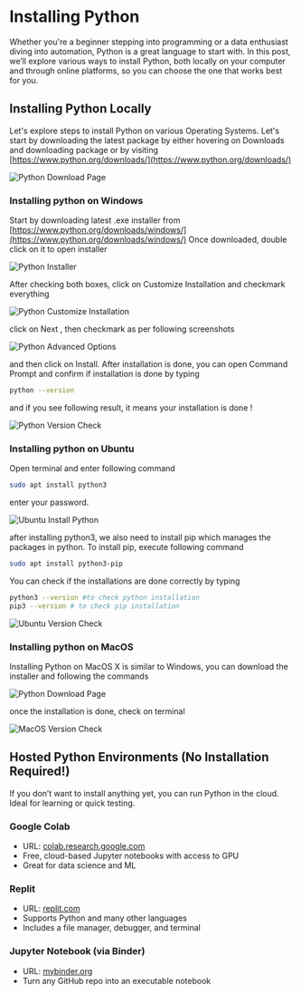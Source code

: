 # Installing Python

Whether you're a beginner stepping into programming or a data enthusiast diving into automation, Python is a great language to start with. In this post, we’ll explore various ways to install Python, both locally on your computer and through online platforms, so you can choose the one that works best for you. 

## Installing Python Locally

Let's explore steps to install Python on various Operating Systems. Let's start by downloading the latest package by either hovering on Downloads and downloading package or by visiting [https://www.python.org/downloads/](https://www.python.org/downloads/)

![Python Download Page](/assets/images/1.png)

### Installing python on Windows 
Start by downloading latest .exe installer from [https://www.python.org/downloads/windows/](https://www.python.org/downloads/windows/)
Once downloaded, double click on it to open installer 

![Python Installer](/assets/images/2.png)

After checking both boxes, click on Customize Installation and checkmark everything

![Python Customize Installation](/assets/images/3.png)

click on Next , then checkmark as per following screenshots

![Python Advanced Options](/assets/images/4.png)

and then click on Install. After installation is done, you can open Command Prompt and confirm if installation is done by typing

```bash
python --version
```

and if you see following result, it means your installation is done ! 

![Python Version Check](/assets/images/5.png)

### Installing python on Ubuntu 

Open terminal and enter following command

```bash
sudo apt install python3
```

enter your password.

![Ubuntu Install Python](/assets/images/6.png)

after installing python3, we also need to install pip which manages the packages in python. To install pip, execute following command

```bash
sudo apt install python3-pip
```

You can check if the installations are done correctly by typing 

```bash
python3 --version #to check python installation
pip3 --version # to check pip installation
```
![Ubuntu Version Check](/assets/images/7.png)

### Installing python on MacOS

Installing Python on MacOS X is similar to Windows, you can download the installer and following the commands 

![Python Download Page](/assets/images/8.png)

once the installation is done, check on terminal

![MacOS Version Check](/assets/images/9.png)

## Hosted Python Environments (No Installation Required!)

If you don’t want to install anything yet, you can run Python in the cloud. Ideal for learning or quick testing.

### Google Colab

- URL: [colab.research.google.com](colab.research.google.com)
- Free, cloud-based Jupyter notebooks with access to GPU
- Great for data science and ML

### Replit

- URL: [replit.com](replit.com)
- Supports Python and many other languages
- Includes a file manager, debugger, and terminal

### Jupyter Notebook (via Binder)

- URL: [mybinder.org](mybinder.org)
- Turn any GitHub repo into an executable notebook


